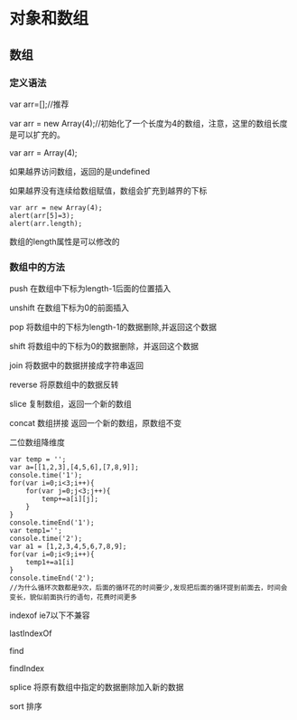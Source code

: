 # 对象和数组

## 数组

### 定义语法

var arr=[];//推荐

var arr = new Array(4);//初始化了一个长度为4的数组，注意，这里的数组长度是可以扩充的。

var arr = Array(4);

如果越界访问数组，返回的是undefined

如果越界没有连续给数组赋值，数组会扩充到越界的下标

```
var arr = new Array(4);
alert(arr[5]=3);
alert(arr.length);
```

数组的length属性是可以修改的

### 数组中的方法

push 在数组中下标为length-1后面的位置插入

unshift 在数组下标为0的前面插入

pop 将数组中的下标为length-1的数据删除,并返回这个数据

shift 将数组中的下标为0的数据删除，并返回这个数据

join 将数据中的数据拼接成字符串返回

reverse 将原数组中的数据反转

slice 复制数组，返回一个新的数组

concat 数组拼接 返回一个新的数组，原数组不变

二位数组降维度

```
var temp = '';
var a=[[1,2,3],[4,5,6],[7,8,9]];
console.time('1');
for(var i=0;i<3;i++){
    for(var j=0;j<3;j++){
        temp+=a[i][j];
    }
}
console.timeEnd('1');
var temp1='';
console.time('2');
var a1 = [1,2,3,4,5,6,7,8,9];
for(var i=0;i<9;i++){
    temp1+=a1[i]
}
console.timeEnd('2');
//为什么循环次数都是9次，后面的循环花的时间要少,发现把后面的循环提到前面去，时间会变长，貌似前面执行的语句，花费时间更多
```

indexof ie7以下不兼容

lastIndexOf

find

findIndex

splice 将原有数组中指定的数据删除加入新的数据

sort 排序






